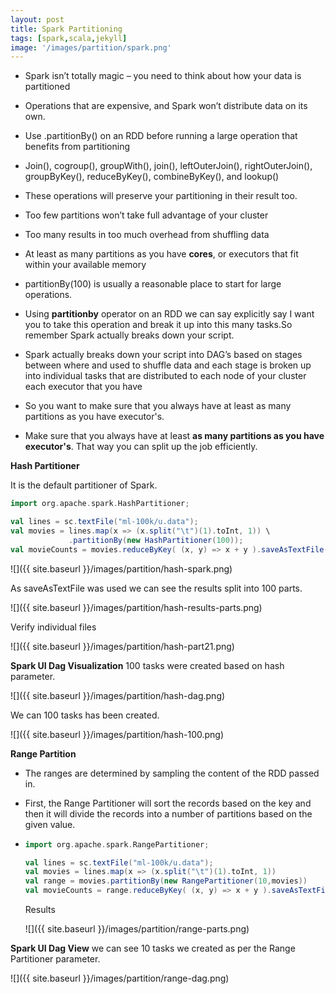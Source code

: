 ```yaml
---
layout: post
title: Spark Partitioning
tags: [spark,scala,jekyll]
image: '/images/partition/spark.png'
---
```


- Spark isn’t totally magic – you need to think about how your data is partitioned
- Operations that are expensive, and Spark won’t distribute data on its own.
- Use .partitionBy() on an RDD before running a large operation that benefits from partitioning
- Join(), cogroup(), groupWith(), join(), leftOuterJoin(), rightOuterJoin(), groupByKey(), reduceByKey(), combineByKey(), and lookup()
- These operations will preserve your partitioning in their result too.

- Too few partitions won’t take full advantage of your cluster
- Too many results in too much overhead from shuffling data
- At least as many partitions as you have **cores**, or executors that fit within your available memory
- partitionBy(100) is usually a reasonable place to start for large operations.

- Using **partitionby** operator on an RDD we can say explicitly say I want you to take this operation and break it up into this many tasks.So remember Spark actually breaks down your script. 
- Spark actually breaks down your script into DAG’s based on stages between where and used to shuffle data and each stage is broken up into individual tasks that are distributed to each node of your cluster each executor that you have

- So you want to make sure that you always have at least as many partitions as you have executor's.

- Make sure that you always have at least **as many partitions as you have executor's**. That way you can split up the job efficiently.

  

**Hash Partitioner**

It is the default  partitioner of Spark. 

```scala
import org.apache.spark.HashPartitioner;

val lines = sc.textFile("ml-100k/u.data");
val movies = lines.map(x => (x.split("\t")(1).toInt, 1)) \
             .partitionBy(new HashPartitioner(100));
val movieCounts = movies.reduceByKey( (x, y) => x + y ).saveAsTextFile("/home/hyper/spark/data/partition/hash");
```

![]({{ site.baseurl }}/images/partition/hash-spark.png)

As saveAsTextFile was used we can see the results split into 100 parts.

![]({{ site.baseurl }}/images/partition/hash-results-parts.png)

Verify individual files

![]({{ site.baseurl }}/images/partition/hash-part21.png)

**Spark UI Dag Visualization** 100 tasks were created based on hash parameter.

![]({{ site.baseurl }}/images/partition/hash-dag.png)

We can 100 tasks has been created.

![]({{ site.baseurl }}/images/partition/hash-100.png)



**Range Partition**

- The ranges are determined by sampling the content of the RDD passed in.

- First, the Range Partitioner will sort the records based on the key and then it will divide the records into a number of partitions based on the given value.

- ```scala
  import org.apache.spark.RangePartitioner;
  
  val lines = sc.textFile("ml-100k/u.data");
  val movies = lines.map(x => (x.split("\t")(1).toInt, 1))
  val range = movies.partitionBy(new RangePartitioner(10,movies))
  val movieCounts = range.reduceByKey( (x, y) => x + y ).saveAsTextFile("/home/hyper/spark/{{ site.baseurl }}/images/partition/range");
  ```

  Results

  ![]({{ site.baseurl }}/images/partition/range-parts.png)



**Spark UI Dag View** we can see 10 tasks we created as per the Range Partitioner parameter.

![]({{ site.baseurl }}/images/partition/range-dag.png)